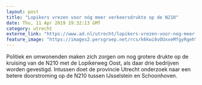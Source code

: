 ```yaml
---
layout: post
title: "Lopikers vrezen voor nóg meer verkeersdrukte op de N210"
date: Thu, 11 Apr 2019 19:32:13 GMT
category: utrecht
externe_link: "https://www.ad.nl/utrecht/lopikers-vrezen-voor-nog-meer-verkeersdrukte-op-de-n210~a8bf1775/"
feature_image: "https://images2.persgroep.net/rcs/k6kwi8vOUxxeMfgyRgehY4BGL78/diocontent/145262514/_fitwidth/400/?appId=21791a8992982cd8da851550a453bd7f&quality=0.7"
---
```


Politiek en omwonenden maken zich zorgen om nog grotere drukte op de kruising van de N210 met de Lopikerweg Oost, als daar drie bedrijven worden gevestigd. Intussen doet de provincie Utrecht onderzoek naar een betere doorstroming op de N210 tussen IJsselstein en Schoonhoven.
